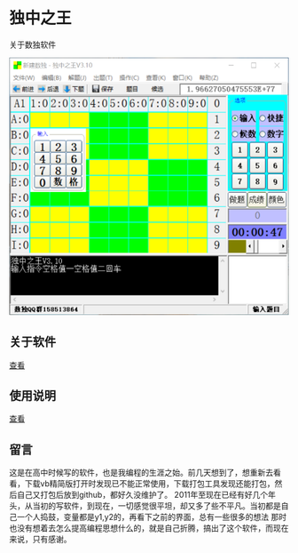 # 独中之王
关于数独软件

![eleme.gif](./introduce/screen.png?v=1)

## 关于软件
[查看](https://github.com/yujingwyh/duzhongzhiwang/blob/master/introduce/关于软件.txt)

## 使用说明
[查看](https://github.com/yujingwyh/duzhongzhiwang/blob/master/introduce/使用说明.txt)

## 留言
这是在高中时候写的软件，也是我编程的生涯之始。前几天想到了，想重新去看看，下载vb精简版打开时发现已不能正常使用，下载打包工具发现还能打包，然后自己又打包后放到github，都好久没维护了。
2011年至现在已经有好几个年头，从当初的写软件，到现在，一切感觉很平坦，却又多了些不平凡。当初都是自己一个人捣鼓，变量都是y1,y2的，再看下之前的界面，总有一些很多的想法
那时也没有想着去怎么提高编程思想什么的，就是自己折腾，搞出了这个软件，而现在来说，只有感谢。
